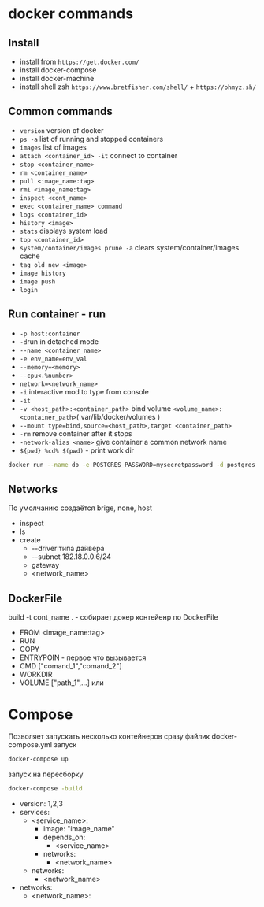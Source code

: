 # docker commands

## Install

- install from `https://get.docker.com/`
- install docker-compose
- install docker-machine
- install shell zsh `https://www.bretfisher.com/shell/` + `https://ohmyz.sh/`

## Common commands

- `version` version of docker
- `ps -a` list of running and stopped containers
- `images` list of images
- `attach <container_id> -it` connect to container
- `stop <container_name>`
- `rm <container_name>`
- `pull <image_name:tag>`
- `rmi <image_name:tag>`
- `inspect <cont_name>`
- `exec <container_name> command`
- `logs <container_id>`
- `history <image>`
- `stats` displays system load
- `top <container_id>`
- `system/container/images prune -a` clears system/container/images cache
- `tag old new <image>`
- `image history`
- `image push`
- `login`

## Run container - run

- `-p host:container`
- `-d`run in detached mode
- `--name <container_name>`
- `-e env_name=env_val`
- `--memory=<memory>`
- `--cpu<.%number>`
- `network=<network_name>`
- `-i` interactive mod to type from console
- `-it`
- `-v <host_path>:<container_path>` bind volume `<volume_name>:<container_path>`( var/lib/docker/volumes )
- `--mount type=bind,source=<host_path>,target <container_path>`
- `-rm` remove container after it stops
- `-network-alias <name>` give container a common network name
- `${pwd} %cd% $(pwd)` - print work dir

```bash
docker run --name db -e POSTGRES_PASSWORD=mysecretpassword -d postgres
```

## Networks

По умолчанию создаётся brige, none, host

- inspect
- ls
- create
  - --driver типа дайвера
  - --subnet 182.18.0.0.6/24
  - gateway
  - <network_name>

## DockerFile

build -t cont_name . - собирает докер контейенр по DockerFile

- FROM <image_name:tag>
- RUN <command>
- COPY <FROM> <TO>
- ENTRYPOIN - первое что вызывается
- CMD ["comand_1","comand_2"]
- WORKDIR <path>
- VOLUME ["path_1",...] или <path>

# Compose

Позволяет запускать несколько контейнеров сразу файлик docker-compose.yml
запуск

```bash
docker-compose up
```

запуск на пересборку

```bash
docker-compose -build
```

- version: 1,2,3
- services:
  - <service_name>:
    - image: "image_name"
    - depends_on:
      - <service_name>
    - networks:
      - <network_name>
  - networks:
    - <network_name>
- networks:
  - <network_name>:
